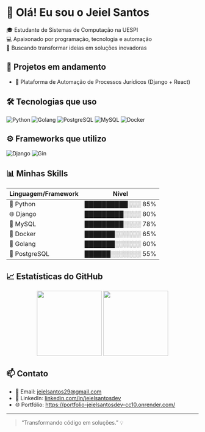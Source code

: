 # 👋 Olá! Eu sou o Jeiel Santos

🎓 Estudante de Sistemas de Computação na UESPI  
💻 Apaixonado por programação, tecnologia e automação  
🚀 Buscando transformar ideias em soluções inovadoras

## 🚧 Projetos em andamento

- 🔧 Plataforma de Automação de Processos Jurídicos (Django + React)

## 🛠️ Tecnologias que uso

![Python](https://img.shields.io/badge/-Python-333333?style=flat&logo=python)
![Golang](https://img.shields.io/badge/-Golang-00ADD8?style=flat&logo=go)
![PostgreSQL](https://img.shields.io/badge/-PostgreSQL-336791?style=flat&logo=postgresql)
![MySQL](https://img.shields.io/badge/-MySQL-4479A1?style=flat&logo=mysql)
![Docker](https://img.shields.io/badge/-Docker-2496ED?style=flat&logo=docker)

## ⚙️ Frameworks que utilizo

![Django](https://img.shields.io/badge/-Django-092E20?style=flat&logo=django)
![Gin](https://img.shields.io/badge/-Gin%20Gonic-00ADD8?style=flat&logo=go)

## 📊 Minhas Skills

| Linguagem/Framework | Nível |
|---------------------|-------|
| 🐍 Python            | ██████████░░░ 85% |
| 🌐 Django            | █████████░░░░ 80% |
| 🐘 MySQL             | █████████░░░░ 78% |
| 🐳 Docker            | ███████░░░░░░ 65% |
| 🐹 Golang            | ███████░░░░░░ 60% |
| 🐘 PostgreSQL        | ██████░░░░░░░ 55% |

## 📈 Estatísticas do GitHub

<div align="center">
  <img height="170em" src="https://github-readme-stats.vercel.app/api?username=Jeielsantosdev&show_icons=true&theme=radical" />
  <img height="170em" src="https://github-readme-stats.vercel.app/api/top-langs/?username=Jeielsantosdev&layout=compact&theme=radical&hide=javascript,html,css" />
</div>

## 📫 Contato

- 📧 Email: jeielsantos29@gmail.com  
- 💼 LinkedIn: [linkedin.com/in/jeielsantosdev](https://www.linkedin.com/in/jeielsantosdev/)  
- 🌐 Portfólio: https://portfolio-jeielsantosdev-cc10.onrender.com/

---

> “Transformando código em soluções.” 💡
